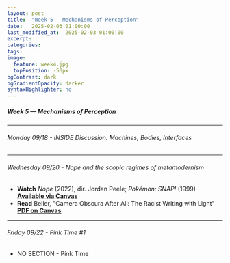 ```yaml
---
layout: post
title:  "Week 5 - Mechanisms of Perception"
date:   2025-02-03 01:00:00
last_modified_at:  2025-02-03 01:00:00
excerpt: 
categories: 
tags: 
image:
  feature: week4.jpg
  topPosition: -50px
bgContrast: dark
bgGradientOpacity: darker
syntaxHighlighter: no
---
```

##### **Week 5 — Mechanisms of Perception**

---

###### Monday 09/18 - *INSIDE* Discussion: Machines, Bodies, Interfaces

---

###### Wednesday 09/20 - *Nope* and the scopic regimes of metamodernism

- **Watch** *Nope* (2022), dir. Jordan Peele; *Pokémon: SNAP!* (1999) [**Available via Canvas**](https://uncch.instructure.com/courses/33866/discussion_topics/230654)
- **Read** Beller, "Camera Obscura After All: The Racist Writing with Light" [**PDF on Canvas**](https://uncch.instructure.com/courses/33866/files/folder/Readings?preview=4600655)

---

###### Friday 09/22 - Pink Time #1
- NO SECTION - Pink Time
